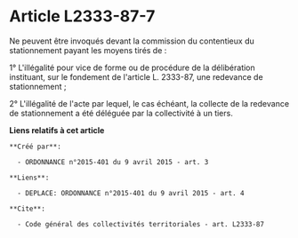 # Article L2333-87-7

Ne peuvent être invoqués devant la commission du contentieux du stationnement payant les moyens tirés de : 

1° L'illégalité pour vice de forme ou de procédure de la délibération instituant, sur le fondement de l'article L. 2333-87,
une redevance de stationnement ; 

2° L'illégalité de l'acte par lequel, le cas échéant, la collecte de la redevance de stationnement a été déléguée par la
collectivité à un tiers.

**Liens relatifs à cet article**

	**Créé par**:

	  - ORDONNANCE n°2015-401 du 9 avril 2015 - art. 3

	**Liens**:

	  - DEPLACE: ORDONNANCE n°2015-401 du 9 avril 2015 - art. 4

	**Cite**:

	  - Code général des collectivités territoriales - art. L2333-87
